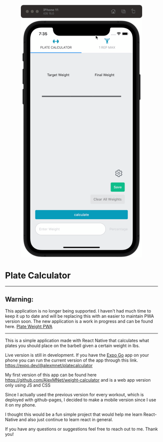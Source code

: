 <div align="center">
    <img src="demo/mobile-demo.gif" width="400">
</div>

# Plate Calculator

---

## Warning:

This application is no longer being supported. I haven't had much time to keep it up to date and will be replacing this with an easier to maintain PWA version soon. The new application is a work in progress and can be found here. [Plate Weight PWA](https://github.com/AlexMNet/plate-weight-pwa)

---

This is a simple application made with React Native that calculates what plates you should place on the barbell given a certain weight in lbs.

Live version is still in development. If you have the [Expo Go](https://expo.dev/client) app on your phone you can run the current version of the app through this link. https://expo.dev/@alexmnet/platecalculator

My first version of this app can be found here https://github.com/AlexMNet/weight-calculator and is a web app version only using JS and CSS

Since I actually used the previous version for every workout, which is deployed with github-pages, I decided to make a mobile version since I use it on my phone.

I thought this would be a fun simple project that would help me learn React-Native and also just continue to learn react in general.

If you have any questions or suggestions feel free to reach out to me. Thank you!
